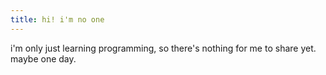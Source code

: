 ```yaml
---
title: hi! i'm no one
---
```

i'm only just learning programming, so there's nothing for me to share yet. maybe one day.
